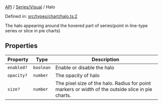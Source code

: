 [API](../../../overview.md) / [Series/Visual](../overview.md) / Halo

Defined in: [src/types/chart/halo.ts:2](https://github.com/gravity-ui/charts/blob/6aea3bcf86facdd4a019a7e612d7ac7e27006c35/src/types/chart/halo.ts#L2)

The halo appearing around the hovered part of series(point in line-type series or slice in pie charts)

## Properties

| Property | Type | Description |
| ------ | ------ | ------ |
| <a id="enabled"></a> `enabled?` | `boolean` | Enable or disable the halo |
| <a id="opacity"></a> `opacity?` | `number` | The opacity of halo |
| <a id="size"></a> `size?` | `number` | The pixel size of the halo. Radius for point markers or width of the outside slice in pie charts. |
